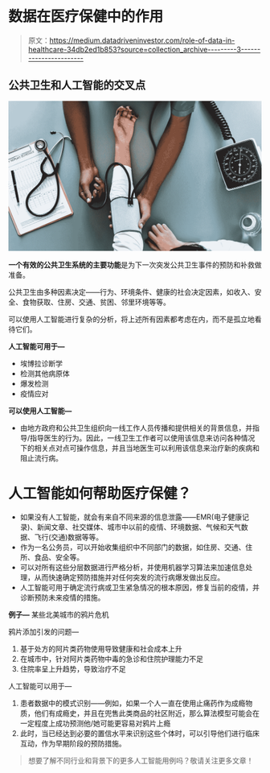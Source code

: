 # 数据在医疗保健中的作用

> 原文：<https://medium.datadriveninvestor.com/role-of-data-in-healthcare-34db2ed1b853?source=collection_archive---------3----------------------->

## 公共卫生和人工智能的交叉点

![](img/5fef752b8600a67701803fa4133586aa.png)

**一个有效的公共卫生系统的主要功能**是为下一次突发公共卫生事件的预防和补救做准备。

公共卫生由多种因素决定——行为、环境条件、健康的社会决定因素，如收入、安全、食物获取、住房、交通、贫困、邻里环境等等。

可以使用人工智能进行复杂的分析，将上述所有因素都考虑在内，而不是孤立地看待它们。

**人工智能可用于—**

*   埃博拉诊断学
*   检测其他病原体
*   爆发检测
*   疫情应对

**可以使用人工智能—**

*   由地方政府和公共卫生组织向一线工作人员传播和提供相关的背景信息，并指导/指导医生的行为。因此，一线卫生工作者可以使用该信息来访问各种情况下的相关点对点可操作信息，并且当地医生可以利用该信息来治疗新的疾病和阻止流行病。

# 人工智能如何帮助医疗保健？

*   如果没有人工智能，就会有来自不同来源的信息泄露——EMR(电子健康记录)、新闻文章、社交媒体、城市中以前的疫情、环境数据、气候和天气数据、飞行(交通)数据等等。
*   作为一名公务员，可以开始收集组织中不同部门的数据，如住房、交通、住所、食品、安全等。
*   可以对所有这些分层数据进行严格分析，并使用机器学习算法来加速信息处理，从而快速确定预防措施并对任何突发的流行病爆发做出反应。
*   人工智能可用于确定流行病或卫生紧急情况的根本原因，修复当前的疫情，并诊断预防未来疫情的措施。

**例子—** 某些北美城市的鸦片危机

鸦片添加引发的问题—

1.  基于处方的阿片类药物使用导致健康和社会成本上升
2.  在城市中，针对阿片类药物中毒的急诊和住院护理能力不足
3.  住院率呈上升趋势，导致治疗不足

人工智能可以用于—

1.  患者数据中的模式识别——例如，如果一个人一直在使用止痛药作为成瘾物质，他们有成瘾史，并且在兜售此类商品的社区附近，那么算法模型可能会在一定程度上成功预测他/她可能更容易对鸦片上瘾
2.  此时，当已经达到必要的置信水平来识别这些个体时，可以引导他们进行临床互动，作为早期阶段的预防措施。

> 想要了解不同行业和背景下的更多人工智能用例吗？敬请关注更多文章！